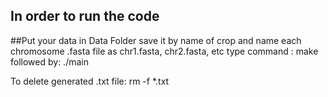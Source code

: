 ## In order to run the code 
##Put your data in Data Folder save it by name of crop and name each chromosome .fasta file as chr1.fasta, chr2.fasta, etc
type command : make
followed by: ./main

To delete generated .txt file: rm -f *.txt
